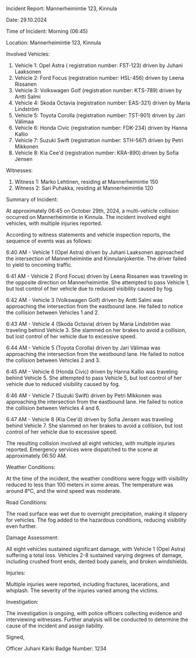 Incident Report: Mannerheimintie 123, Kinnula

Date: 29.10.2024

Time of Incident: Morning (06:45)

Location: Mannerheimintie 123, Kinnula

Involved Vehicles:

1. Vehicle 1: Opel Astra ( registration number: FST-123) driven by Juhani Laaksonen
2. Vehicle 2: Ford Focus (registration number: HSL-456) driven by Leena Rissanen
3. Vehicle 3: Volkswagen Golf (registration number: KTS-789) driven by Antti Salmi
4. Vehicle 4: Skoda Octavia (registration number: EAS-321) driven by Maria Lindström
5. Vehicle 5: Toyota Corolla (registration number: TST-901) driven by Jari Välimaa
6. Vehicle 6: Honda Civic (registration number: FDK-234) driven by Hanna Kallio
7. Vehicle 7: Suzuki Swift (registration number: STH-567) driven by Petri Mikkonen
8. Vehicle 8: Kia Cee'd (registration number: KRA-890) driven by Sofia Jensen

Witnesses:

1. Witness 1: Marko Lehtinen, residing at Mannerheimintie 150
2. Witness 2: Sari Puhakka, residing at Mannerheimintie 120

Summary of Incident:

At approximately 06:45 on October 29th, 2024, a multi-vehicle collision occurred on Mannerheimintie in Kinnula. The incident involved eight vehicles, with multiple injuries reported.

According to witness statements and vehicle inspection reports, the sequence of events was as follows:

6:40 AM - Vehicle 1 (Opel Astra) driven by Juhani Laaksonen approached the intersection of Mannerheimintie and Kinnulanjokentie. The driver failed to yield to oncoming traffic.

6:41 AM - Vehicle 2 (Ford Focus) driven by Leena Rissanen was traveling in the opposite direction on Mannerheimintie. She attempted to pass Vehicle 1, but lost control of her vehicle due to reduced visibility caused by fog.

6:42 AM - Vehicle 3 (Volkswagen Golf) driven by Antti Salmi was approaching the intersection from the eastbound lane. He failed to notice the collision between Vehicles 1 and 2.

6:43 AM - Vehicle 4 (Skoda Octavia) driven by Maria Lindström was traveling behind Vehicle 3. She slammed on her brakes to avoid a collision, but lost control of her vehicle due to excessive speed.

6:44 AM - Vehicle 5 (Toyota Corolla) driven by Jari Välimaa was approaching the intersection from the westbound lane. He failed to notice the collision between Vehicles 2 and 3.

6:45 AM - Vehicle 6 (Honda Civic) driven by Hanna Kallio was traveling behind Vehicle 5. She attempted to pass Vehicle 5, but lost control of her vehicle due to reduced visibility caused by fog.

6:46 AM - Vehicle 7 (Suzuki Swift) driven by Petri Mikkonen was approaching the intersection from the eastbound lane. He failed to notice the collision between Vehicles 4 and 6.

6:47 AM - Vehicle 8 (Kia Cee'd) driven by Sofia Jensen was traveling behind Vehicle 7. She slammed on her brakes to avoid a collision, but lost control of her vehicle due to excessive speed.

The resulting collision involved all eight vehicles, with multiple injuries reported. Emergency services were dispatched to the scene at approximately 06:50 AM.

Weather Conditions:

At the time of the incident, the weather conditions were foggy with visibility reduced to less than 100 meters in some areas. The temperature was around 8°C, and the wind speed was moderate.

Road Conditions:

The road surface was wet due to overnight precipitation, making it slippery for vehicles. The fog added to the hazardous conditions, reducing visibility even further.

Damage Assessment:

All eight vehicles sustained significant damage, with Vehicle 1 (Opel Astra) suffering a total loss. Vehicles 2-8 sustained varying degrees of damage, including crushed front ends, dented body panels, and broken windshields.

Injuries:

Multiple injuries were reported, including fractures, lacerations, and whiplash. The severity of the injuries varied among the victims.

Investigation:

The investigation is ongoing, with police officers collecting evidence and interviewing witnesses. Further analysis will be conducted to determine the cause of the incident and assign liability.

Signed,

Officer Juhani Kärki
Badge Number: 1234